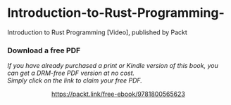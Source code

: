 # Introduction-to-Rust-Programming-
Introduction to Rust Programming [Video], published by Packt
### Download a free PDF

 <i>If you have already purchased a print or Kindle version of this book, you can get a DRM-free PDF version at no cost.<br>Simply click on the link to claim your free PDF.</i>
<p align="center"> <a href="https://packt.link/free-ebook/9781800565623">https://packt.link/free-ebook/9781800565623 </a> </p>